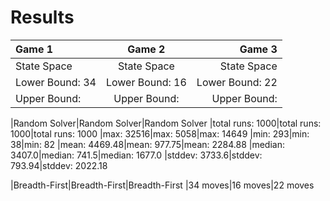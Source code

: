 # Results





|Game 1|Game 2|Game 3|
| :--- | :---: | ---:|
|State Space|State Space|State Space|
|Lower Bound: 34|Lower Bound: 16|Lower Bound: 22
|Upper Bound: |Upper Bound: |Upper Bound:

|Random Solver|Random Solver|Random Solver
|total runs: 1000|total runs: 1000|total runs: 1000
|max: 32516|max: 5058|max: 14649
|min: 293|min: 38|min: 82
|mean: 4469.48|mean: 977.75|mean: 2284.88
|median: 3407.0|median: 741.5|median: 1677.0
|stddev: 3733.6|stddev: 793.94|stddev: 2022.18

|Breadth-First|Breadth-First|Breadth-First
|34 moves|16 moves|22 moves
